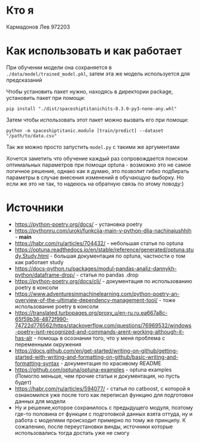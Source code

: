 # Кто я
Кармадонов Лев 972203

# Как использовать и как работает
При обучении модели она сохраняется в `./data/model/trained_model.pkl`, затем эта же модель используется для предсказаний

Чтобы установить пакет нужно, находясь в директории package, установить пакет при помощи:
```
pip install "./dist/spaceshiptitanichits-0.3.0-py3-none-any.whl"
```
Затем чтобы использовать этот пакет можно вызвать его при помощи:
```
python -m spaceshiptitanic.module [train/predict] --dataset "/path/to/data.csv"
```

Так же можно просто запустить `model.py` с такими же аргументами

Хочется заметить что обучение каждый раз сопровождается поиском оптимальных параметров при помощи optuna - возможно это не самое логичное решение, однако как я думаю, это позволит гибко подбирать параметры в случае внесения изменений в обучающую выборку. Но если же это не так, то надеюсь на обратную связь по этому поводу:)


# Источники
* https://python-poetry.org/docs/ - установка poetry
* https://pythonru.com/uroki/funkcija-main-v-python-dlja-nachinajushhih - __main__
* https://habr.com/ru/articles/704432/ - небольшая статья по optuna
* https://optuna.readthedocs.io/en/stable/reference/generated/optuna.study.Study.html - большая документация по optuna, частности о том как работает study
* https://docs-python.ru/packages/modul-pandas-analiz-dannykh-python/dataframe-drop/ - статья по pandas .drop 
* https://python-poetry.org/docs/cli/ - документация по использованию poetry в консоли
* https://www.adventuresinmachinelearning.com/python-poetry-an-overview-of-the-ultimate-dependency-management-tool/ - тоже использование poetry в консоли
* https://translated.turbopages.org/proxy_u/en-ru.ru.ea667a8c-65f59b36-4872f990-74722d776562/https/stackoverflow.com/questions/76969532/windows-poetry-isnt-recognized-and-commands-arent-working-although-it-has-alr - помощь в осознании того, что у меня проблема с переменными окружения
* https://docs.github.com/en/get-started/writing-on-github/getting-started-with-writing-and-formatting-on-github/basic-writing-and-formatting-syntax - документация по красивому README
* https://github.com/optuna/optuna-examples - optuna examples (Помогло меньше, чем прочие статьи и документация, но пусть будет)
* https://habr.com/ru/articles/594077/ - статья по catboost, с которой я ознакомился уже после того как переписал функцию для подготовки данных для модели
* Ну и решение,которое сохранилось с предыдущего модуля, поэтому где-то половина от функции с подготовкой данных взята оттуда, ну и работа с моделями происходит примерно по тому же принципу. К сожалению, после переустановки винды, источники которые использовались тогда достать уже не смогу
